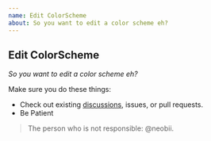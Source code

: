 ```yaml
---
name: Edit ColorScheme
about: So you want to edit a color scheme eh?
---
```


## Edit ColorScheme

*So you want to edit a color scheme eh?*

Make sure you do these things:

* Check out existing [discussions](https://github.com/Shielkwamm/shielkwamm-state/discussions/categories/colorSchemes), issues, or pull requests.
* Be Patient

> The person who is not responsible: @neobii.